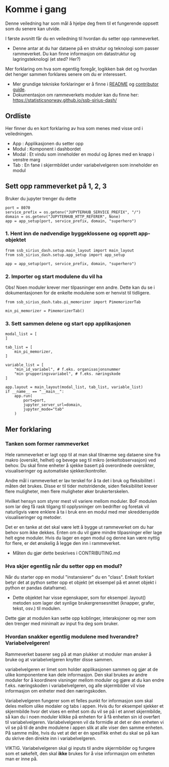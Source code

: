 # Komme i gang

Denne veiledning har som mål å hjelpe deg frem til et fungerende oppsett som du senere kan utvide.

I første avsnitt får du en veiledning til hvordan du setter opp rammeverket.
- Denne antar at du har dataene på en struktur og teknologi som passer rammeverket. Du kan finne informasjon om datastruktur og lagringsteknologi (et sted? Her?)

Mer forklaring om hva som egentlig foregår, logikken bak det og hvordan det henger sammen forklares senere om du er interessert.
- Mer grundige tekniske forklaringer er å finne i [README] og [contributor guide].
- Dokumentasjon om rammeverkets moduler kan du finne her: https://statisticsnorway.github.io/ssb-sirius-dash/

## Ordliste

Her finner du en kort forklaring av hva som menes med visse ord i veiledningen.

- App : Applikasjonen du setter opp
- Modul : Komponent i dashbordet
- Modal : Et vindu som inneholder en modul og åpnes med en knapp i venstre marg
- Tab : En fane i skjermbildet under variabelvelgeren som inneholder en modul

## Sett opp rammeverket på 1, 2, 3

Bruker du jupyter trenger du dette

```
port = 8070
service_prefix = os.getenv("JUPYTERHUB_SERVICE_PREFIX", "/")
domain = os.getenv("JUPYTERHUB_HTTP_REFERER", None)
app = app_setup(port, service_prefix, domain, "superhero")
```

### 1. Hent inn de nødvendige byggeklossene og opprett app-objektet

```
from ssb_sirius_dash.setup.main_layout import main_layout
from ssb_sirius_dash.setup.app_setup import app_setup

app = app_setup(port, service_prefix, domain, "superhero")
```

### 2. Importer og start modulene du vil ha

Obs! Noen moduler krever mer tilpasninger enn andre. Dette kan du se i dokumentasjonen for de enkelte modulene som er henvist til tidligere.

```
from ssb_sirius_dash.tabs.pi_memorizer import PimemorizerTab

min_pi_memorizer = PimemorizerTab()
```

### 3. Sett sammen delene og start opp applikasjonen

```
modal_list = [
]

tab_list = [
    min_pi_memorizer,
]

variable_list = [
    "min_id_variabel", # f.eks. organisasjonsnummer
    "min grupperingsvariabel", # f.eks. næringskode
]

app.layout = main_layout(modal_list, tab_list, variable_list)
if __name__ == "__main__":
    app.run(
        port=port,
        jupyter_server_url=domain,
        jupyter_mode="tab"
    )
```

## Mer forklaring

### Tanken som former rammeverket

Hele rammeverket er lagt opp til at man skal tilnærme seg dataene sine fra makro (oversikt, helhet) og bevege seg til mikro (enkeltobservasjon) ved behov. Du skal finne enheter å sjekke basert på overordnede oversikter, visualiseringer og automatiske sjekker/kontroller.

Andre mål i rammeverket er lav terskel for å ta det i bruk og fleksibilitet i måten det brukes. Disse er til tider motstridende, siden fleksibilitet krever flere muligheter, men flere muligheter øker brukerterskelen.

Hvilket hensyn som styrer mest vil variere mellom moduler. BoF modulen som lar deg få rask tilgang til opplysninger om bedrifter og foretak vil naturligvis være enklere å ta i bruk enn en modul med mer skreddersydde visualiseringer og metoder.

Det er en tanke at det skal være lett å bygge ut rammeverket om du har behov som ikke dekkes. Enten om du vil gjøre mindre tilpasninger eller lage helt egne moduler. Hvis du lager en egen modul og denne kan være nyttig for flere, er det ønskelig å legge den inn i rammeverket.
- Måten du gjør dette beskrives i CONTRIBUTING.md

### Hva skjer egentlig når du setter opp en modul?

Når du starter opp en modul "instansierer" du en "class". Enkelt forklart betyr det at python setter opp et objekt (et eksempel på et annet objekt i python er pandas dataframe).
- Dette objektet har visse egenskaper, som for eksempel .layout() metoden som lager det synlige brukergrensesnittet (knapper, grafer, tekst, osv.) til modulen.

Dette gjør at modulen kan sette opp koblinger, interaksjoner og mer som den trenger med minimalt av input fra deg som bruker.

### Hvordan snakker egentlig modulene med hverandre? Variabelvelgeren!

Rammeverket baserer seg på at man plukker ut moduler man ønsker å bruke og at variabelvelgeren knytter disse sammen.

variabelvelgeren er limet som holder applikasjonen sammen og gjør at de ulike komponentene kan dele informasjon. Den skal brukes av andre moduler for å koordinere visninger mellom moduler og gjøre at du kan endre f.eks. næringskoden i variabelvelgeren, og alle skjermbilder vil vise informasjon om enheter med den næringskoden.

Variabelvelgeren fungerer som et felles punkt for informasjon som skal deles mellom ulike modaler og tabs i appen. Hvis du for eksempel sjekker et skjermbilde hvor det vises en enhet som du vil se på i et annet skjermbilde, så kan du i noen moduler klikke på enheten for å få enheten sin id overført til variabelvelgeren. Variabelvelgeren vil da formidle at det er den enheten vi vil se på til de andre modulene i appen slik at alle viser den samme enheten. På samme måte, hvis du vet at det er én spesifikk enhet du skal se på kan du skrive den direkte inn i variabelvelgeren.

VIKTIG. Variabelvelgeren skal gi inputs til andre skjermbilder og fungere som et søkefelt, den skal __ikke__ brukes for å vise informasjon om enheten man er inne på.


<!-- github-only -->
[contributor guide]: https://github.com/statisticsnorway/ssb-sirius-dash/blob/main/CONTRIBUTING.md
[README]: https://github.com/statisticsnorway/ssb-sirius-dash/blob/main/README.md
